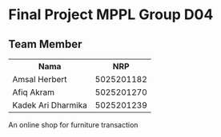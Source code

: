 # Final Project MPPL Group D04

## Team Member
<table>
<tr>
<th>Nama</th>
<th>NRP </th>
</tr>
<tr>
<td>Amsal Herbert</td>
<td>5025201182 </td>
</tr>
<tr>
<td>Afiq Akram</td>
<td>5025201270 </td>
</tr>
<tr>
<td>Kadek Ari Dharmika</td>
<td>5025201239 </td>
</tr>
</table>

An online shop for furniture transaction
